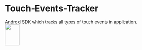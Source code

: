 # Touch-Events-Tracker
Android SDK which tracks all types of touch events in application.<br>
<img src="https://bintray.com/assets/bintray-logo.png" width="48" height="70">
